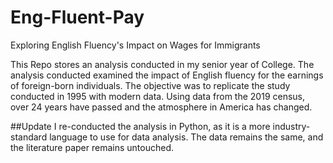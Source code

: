 # Eng-Fluent-Pay
Exploring English Fluency's Impact on Wages for Immigrants 

This Repo stores an analysis conducted in my senior year of College. The analysis conducted examined the impact of English fluency for the earnings of foreign-born individuals. The objective was to replicate the study conducted in 1995 with modern data. Using data from the 2019 census, over 24 years have passed and the atmosphere in America has changed. 

##Update
I re-conducted the analysis in Python, as it is a more industry-standard language to use for data analysis. The data remains the same, and the literature paper remains untouched. 
